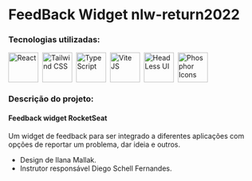 # FeedBack Widget nlw-return2022

### Tecnologias utilizadas:

<div>
     <img align="center" alt="React" height="60" style="margin-right: 4px" src="https://cdn.jsdelivr.net/gh/devicons/devicon/icons/react/react-original-wordmark.svg">
     <img align="center" alt="Tailwind CSS" height="60" style="margin-right: 4px" src="https://cdn.jsdelivr.net/gh/devicons/devicon/icons/tailwindcss/tailwindcss-original-wordmark.svg">
     <img align="center" alt="TypeScript" height="60" style="margin-right: 4px" src="https://cdn.jsdelivr.net/gh/devicons/devicon/icons/typescript/typescript-plain.svg">
     <img align="center" alt="Vite JS" height="60" style="margin-right: 4px" src="https://d33wubrfki0l68.cloudfront.net/11c77ae9e5215fff33a7deefdc6fd991989ae0a0/d5746/vite-article.svg">
     <img align="center" alt="HeadLess UI" height="60" style="margin-right: 4px" src="https://headlessui.dev/_next/static/media/social-card.3e0b1ed1aac3c1db62a0a1e7023d250b.jpg">
     <img align="center" alt="Phosphor Icons" height="60" style="margin-right: 4px" src="https://raw.githubusercontent.com/phosphor-icons/phosphor-icons/HEAD/meta/phosphor-mark-tight-yellow.png">
    
</div>

### Descrição do projeto:

#### Feedback widget RocketSeat

<p>Um widget de feedback para ser integrado a diferentes aplicações com opções de reportar um problema, dar ideia e outros.</p>
<ul>
    <li>Design de Ilana Mallak.</li>
    <li>Instrutor responsável Diego Schell Fernandes.</li>
</ul>
